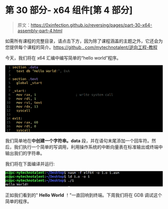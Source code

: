 # 第 30 部分- x64 组件[第 4 部分]

> 原文：<https://0xinfection.github.io/reversing/pages/part-30-x64-assembly-part-4.html>

如需所有课程的完整目录，请点击下方，因为除了课程涵盖的主题之外，它还会为您提供每个课程的简介。[https://github . com/mytechnotalent/逆向工程-教程](https://github.com/mytechnotalent/Reverse-Engineering-Tutorial)

今天，我们将在 x64 汇编中编写简单的“hello world”程序。

![](img/a34ece7f8a7e12c8f5bee1e20b442f6d.png)

我们简单地在**中创建一个字符串。data** 段，并在语句末尾添加一个回车符。然后，我们执行一个简单的写调用，利用操作系统的中断向量表在标准输出或终端中输出我们的字符串。

我们将在下面编译并运行:

![](img/3439f1018c28c4abf6e2bee33f0acaa0.png)

正如我们看到的" **Hello World** ！"一直回响到终端。下周我们将在 GDB 调试这个简单的程序。